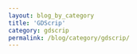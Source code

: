```yaml
---
layout: blog_by_category
title: 'GDScrip'
category: gdscrip
permalink: /blog/category/gdscrip/
---
```

